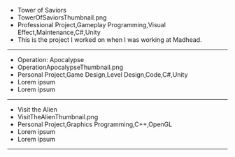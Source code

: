 - Tower of Saviors
- TowerOfSaviorsThumbnail.png
- Professional Project,Gameplay Programming,Visual Effect,Maintenance,C#,Unity
- This is the project I worked on when I was working at Madhead.
---
- Operation: Apocalypse
- OperationApocalypseThumbnail.png
- Personal Project,Game Design,Level Design,Code,C#,Unity
- Lorem ipsum
- Lorem ipsum
---
- Visit the Alien
- VisitTheAlienThumbnail.png
- Personal Project,Graphics Programming,C++,OpenGL
- Lorem ipsum
- Lorem ipsum
---
